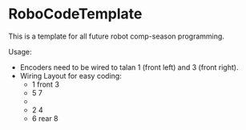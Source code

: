 # RoboCodeTemplate
This is a template for all future robot comp-season programming.

Usage:
- Encoders need to be wired to talan 1 (front left) and 3 (front right).
- Wiring Layout for easy coding:
	- 	1	front	3
	- 	5	    	7
	-
	- 	2	    	4
	- 	6	rear  	8

